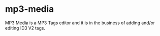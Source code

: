 # mp3-media
MP3 Media is a MP3 Tags editor and it is in the business of adding and/or editing ID3 V2 tags.
